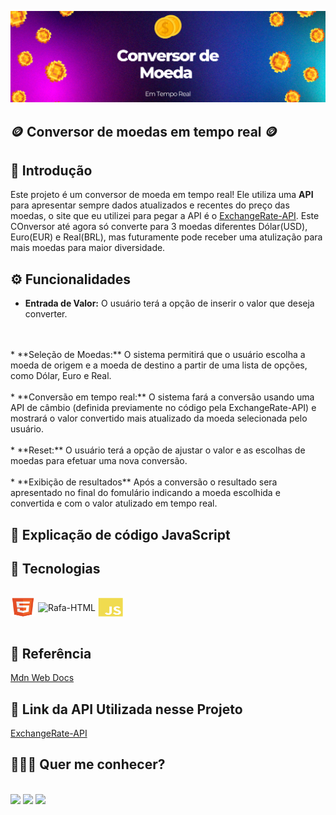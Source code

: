![](img/2.png)
## **🪙 Conversor de moedas em tempo real 🪙**
## **📖 Introdução**
Este projeto é um conversor de moeda em tempo real!
Ele utiliza uma **API** para apresentar sempre dados atualizados e recentes do preço das moedas, o site que eu utilizei para pegar a API é o [ExchangeRate-API](https://app.exchangerate-api.com). Este COnversor até agora só converte para 3 moedas diferentes Dólar(USD), Euro(EUR) e Real(BRL), mas futuramente pode receber uma atulização para mais moedas para maior diversidade.

## **⚙️ Funcionalidades**
* **Entrada de Valor:** 
O usuário terá a opção de inserir o valor que deseja converter.
<br>
<br>
* **Seleção de Moedas:** 
O sistema permitirá que o usuário escolha a moeda de origem e a moeda de destino a partir de uma lista de opções, como Dólar, Euro e Real.
<br>
<br>
* **Conversão em tempo real:**
 O sistema fará a conversão usando uma API de câmbio (definida previamente no código pela ExchangeRate-API) e mostrará o valor convertido mais atualizado da moeda selecionada pelo usuário.
<br>
<br>
* **Reset:**
O usuário terá a opção de ajustar o valor e as escolhas de moedas para efetuar uma nova conversão.
<br>
<br>
* **Exibição de resultados**
Após a conversão o resultado sera apresentado no final do fomulário indicando a moeda escolhida e convertida e com o valor atulizado em tempo real.


## **📖 Explicação de código JavaScript**

## **🔭 Tecnologias**
 
<div style="display: inline_block"><br>
   <img align="center" alt="Rafa-HTML" height="30" width="40" src="https://raw.githubusercontent.com/devicons/devicon/master/icons/html5/html5-original.svg">
   <img align="center" alt="Rafa-HTML" height="30" width="40" src="https://cdn.jsdelivr.net/gh/devicons/devicon@latest/icons/css3/css3-original.svg">
   <img align="center" alt="Rafa-Js" height="30" width="40" src="https://raw.githubusercontent.com/devicons/devicon/master/icons/javascript/javascript-plain.svg">
   
 
</div>

<br>
 
## **🔎 Referência**

[Mdn Web Docs](https://developer.mozilla.org/pt-BR/)

##

## **📡 Link da API Utilizada nesse Projeto**

[ExchangeRate-API](https://app.exchangerate-api.com)

 
## **🙋🏻‍♀️ Quer me conhecer?**
 <br>
<div>
   <a href="https://instagram.com/emy_bonfimf" target="_blank"><img src="https://img.shields.io/badge/-Instagram-%23E4405F?style=for-the-badge&logo=instagram&logoColor=white" target="_blank"></a>
   <a href="https://www.linkedin.com/in/emilly-bonfim-7709b2303" target="_blank"><img src="https://img.shields.io/badge/-LinkedIn-%230077B5?style=for-the-badge&logo=linkedin&logoColor=white" target="_blank"></a>
    <a href = "mailto:emillykbonfim@gmail.com"><img src="https://img.shields.io/badge/-Gmail-%23333?style=for-the-badge&logo=gmail&logoColor=white" target="_blank"></a>
</div>

